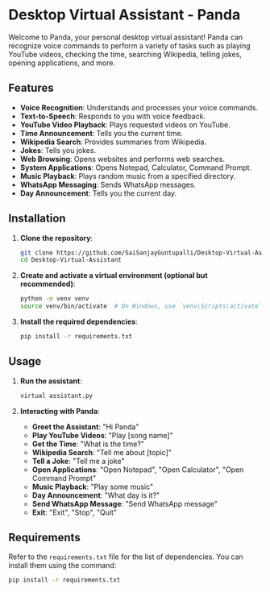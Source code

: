 # Desktop Virtual Assistant - Panda

Welcome to Panda, your personal desktop virtual assistant! Panda can recognize voice commands to perform a variety of tasks such as playing YouTube videos, checking the time, searching Wikipedia, telling jokes, opening applications, and more.

## Features

- **Voice Recognition**: Understands and processes your voice commands.
- **Text-to-Speech**: Responds to you with voice feedback.
- **YouTube Video Playback**: Plays requested videos on YouTube.
- **Time Announcement**: Tells you the current time.
- **Wikipedia Search**: Provides summaries from Wikipedia.
- **Jokes**: Tells you jokes.
- **Web Browsing**: Opens websites and performs web searches.
- **System Applications**: Opens Notepad, Calculator, Command Prompt.
- **Music Playback**: Plays random music from a specified directory.
- **WhatsApp Messaging**: Sends WhatsApp messages.
- **Day Announcement**: Tells you the current day.

## Installation

1. **Clone the repository**:
    ```bash
    git clone https://github.com/SaiSanjayGuntupalli/Desktop-Virtual-Assistant.git
    cd Desktop-Virtual-Assistant
    ```

2. **Create and activate a virtual environment (optional but recommended)**:
    ```bash
    python -m venv venv
    source venv/bin/activate  # On Windows, use `venv\Scripts\activate`
    ```

3. **Install the required dependencies**:
    ```bash
    pip install -r requirements.txt
    ```

## Usage

1. **Run the assistant**:
    ```bash
    virtual assistant.py
    ```

2. **Interacting with Panda**:
    - **Greet the Assistant**: "Hi Panda"
    - **Play YouTube Videos**: "Play [song name]"
    - **Get the Time**: "What is the time?"
    - **Wikipedia Search**: "Tell me about [topic]"
    - **Tell a Joke**: "Tell me a joke"
    - **Open Applications**: "Open Notepad", "Open Calculator", "Open Command Prompt"
    - **Music Playback**: "Play some music"
    - **Day Announcement**: "What day is it?"
    - **Send WhatsApp Message**: "Send WhatsApp message"
    - **Exit**: "Exit", "Stop", "Quit"

## Requirements

Refer to the `requirements.txt` file for the list of dependencies. You can install them using the command:
```bash
pip install -r requirements.txt

